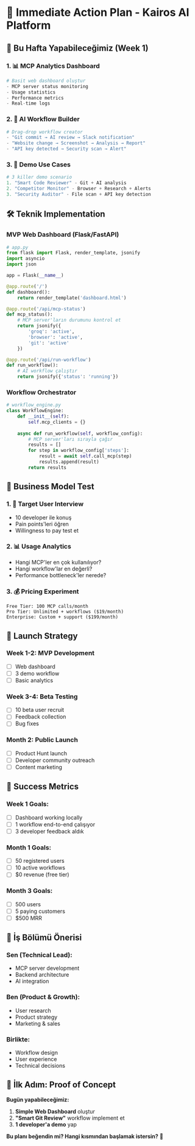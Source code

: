# 🚀 Immediate Action Plan - Kairos AI Platform

## 🎯 Bu Hafta Yapabileceğimiz (Week 1)

### 1. 📊 MCP Analytics Dashboard
```python
# Basit web dashboard oluştur
- MCP server status monitoring
- Usage statistics
- Performance metrics
- Real-time logs
```

### 2. 🤖 AI Workflow Builder
```python
# Drag-drop workflow creator
- "Git commit → AI review → Slack notification"
- "Website change → Screenshot → Analysis → Report"
- "API key detected → Security scan → Alert"
```

### 3. 📱 Demo Use Cases
```python
# 3 killer demo scenario
1. "Smart Code Reviewer" - Git + AI analysis
2. "Competitor Monitor" - Browser + Research + Alerts  
3. "Security Auditor" - File scan + API key detection
```

## 🛠️ Teknik Implementation

### MVP Web Dashboard (Flask/FastAPI)
```python
# app.py
from flask import Flask, render_template, jsonify
import asyncio
import json

app = Flask(__name__)

@app.route('/')
def dashboard():
    return render_template('dashboard.html')

@app.route('/api/mcp-status')
def mcp_status():
    # MCP server'ların durumunu kontrol et
    return jsonify({
        'groq': 'active',
        'browser': 'active', 
        'git': 'active'
    })

@app.route('/api/run-workflow')
def run_workflow():
    # AI workflow çalıştır
    return jsonify({'status': 'running'})
```

### Workflow Orchestrator
```python
# workflow_engine.py
class WorkflowEngine:
    def __init__(self):
        self.mcp_clients = {}
    
    async def run_workflow(self, workflow_config):
        # MCP server'ları sırayla çağır
        results = []
        for step in workflow_config['steps']:
            result = await self.call_mcp(step)
            results.append(result)
        return results
```

## 💼 Business Model Test

### 1. 🎯 Target User Interview
- 10 developer ile konuş
- Pain points'leri öğren
- Willingness to pay test et

### 2. 📊 Usage Analytics
- Hangi MCP'ler en çok kullanılıyor?
- Hangi workflow'lar en değerli?
- Performance bottleneck'ler nerede?

### 3. 💰 Pricing Experiment
```
Free Tier: 100 MCP calls/month
Pro Tier: Unlimited + workflows ($19/month)
Enterprise: Custom + support ($199/month)
```

## 🚀 Launch Strategy

### Week 1-2: MVP Development
- [ ] Web dashboard
- [ ] 3 demo workflow
- [ ] Basic analytics

### Week 3-4: Beta Testing
- [ ] 10 beta user recruit
- [ ] Feedback collection
- [ ] Bug fixes

### Month 2: Public Launch
- [ ] Product Hunt launch
- [ ] Developer community outreach
- [ ] Content marketing

## 🎯 Success Metrics

### Week 1 Goals:
- [ ] Dashboard working locally
- [ ] 1 workflow end-to-end çalışıyor
- [ ] 3 developer feedback aldık

### Month 1 Goals:
- [ ] 50 registered users
- [ ] 10 active workflows
- [ ] $0 revenue (free tier)

### Month 3 Goals:
- [ ] 500 users
- [ ] 5 paying customers
- [ ] $500 MRR

## 🤝 İş Bölümü Önerisi

### Sen (Technical Lead):
- MCP server development
- Backend architecture
- AI integration

### Ben (Product & Growth):
- User research
- Product strategy
- Marketing & sales

### Birlikte:
- Workflow design
- User experience
- Technical decisions

## 🎉 İlk Adım: Proof of Concept

**Bugün yapabileceğimiz:**

1. **Simple Web Dashboard** oluştur
2. **"Smart Git Review"** workflow implement et
3. **1 developer'a demo** yap

**Bu planı beğendin mi? Hangi kısmından başlamak istersin?** 🚀